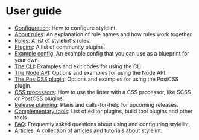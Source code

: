 # User guide

-   [Configuration](/docs/user-guide/configuration.md): How to configure stylelint.
-   [About rules](/docs/user-guide/about-rules.md): An explanation of rule names and how rules work together.
-   [Rules](/docs/user-guide/rules.md): A list of stylelint's rules.
-   [Plugins](/docs/user-guide/plugins.md): A list of community plugins.
-   [Example config](/docs/user-guide/example-config.md): An example config that you can use as a blueprint for your own.
-   [The CLI](/docs/user-guide/cli.md): Examples and exit codes for using the CLI.
-   [The Node API](/docs/user-guide/node-api.md): Options and examples for using the Node API.
-   [The PostCSS plugin](/docs/user-guide/postcss-plugin.md): Options and examples for using the PostCSS plugin.
-   [CSS processors](/docs/user-guide/css-processors.md): How to use the linter with a CSS processor, like SCSS or PostCSS plugins.
-   [Release planning](/docs/user-guide/release-planning.md): Plans and calls-for-help for upcoming releases.
-   [Complementary tools](/docs/user-guide/complementary-tools.md): List of editor plugins, build tool plugins and other tools.
-   [FAQ](/docs/user-guide/faq.md): Frequently asked questions about using and configuring stylelint.
-   [Articles](/docs/user-guide/articles.md): A collection of articles and tutorials about stylelint.
